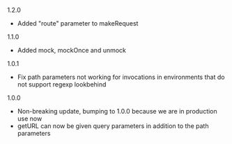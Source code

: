 1.2.0
- Added "route" parameter to makeRequest

1.1.0
- Added mock, mockOnce and unmock

1.0.1
- Fix path parameters not working for invocations in environments that do not support regexp lookbehind

1.0.0

- Non-breaking update, bumping to 1.0.0 because we are in production use now
- getURL can now be given query parameters in addition to the path parameters

